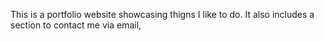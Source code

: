 This is a portfolio website showcasing thigns I like to do. 
It also includes a section to contact me via email,